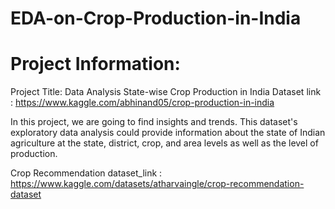 # EDA-on-Crop-Production-in-India

# Project Information:
Project Title: Data Analysis State-wise Crop Production in India
Dataset link : https://www.kaggle.com/abhinand05/crop-production-in-india

In this project, we are going to find insights and trends. This dataset's exploratory data analysis could provide information about the state of Indian agriculture at the state, district, crop, and area levels as well as the level of production.

Crop Recommendation dataset_link : https://www.kaggle.com/datasets/atharvaingle/crop-recommendation-dataset
